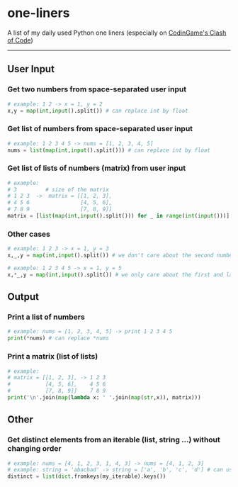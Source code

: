# one-liners

A list of my daily used Python one liners (especially on [CodinGame's Clash of Code](https://www.codingame.com/multiplayer/clashofcode))

---

## User Input

### Get two numbers from space-separated user input

```python
# example: 1 2 -> x = 1, y = 2
x,y = map(int,input().split()) # can replace int by float
```

### Get list of numbers from space-separated user input

```python
# example: 1 2 3 4 5 -> nums = [1, 2, 3, 4, 5]
nums = list(map(int,input().split())) # can replace int by float
```

### Get list of lists of numbers (matrix) from user input

```python
# example:
# 3         # size of the matrix
# 1 2 3  ->  matrix = [[1, 2, 3],
# 4 5 6                [4, 5, 6],
# 7 8 9                [7, 8, 9]]
matrix = [list(map(int,input().split())) for _ in range(int(input()))] # can replace int by float
```

### Other cases

```python
# example: 1 2 3 -> x = 1, y = 3
x,_,y = map(int,input().split()) # we don't care about the second number

# example: 1 2 3 4 5 -> x = 1, y = 5
x,*_,y = map(int,input().split()) # we only care about the first and last numbers
```

## Output

### Print a list of numbers

```python
# example: nums = [1, 2, 3, 4, 5] -> print 1 2 3 4 5
print(*nums) # can replace *nums
```

### Print a matrix (list of lists)

```python
# example:
# matrix = [[1, 2, 3], -> 1 2 3
#           [4, 5, 6],    4 5 6
#           [7, 8, 9]]    7 8 9
print('\n'.join(map(lambda x: ' '.join(map(str,x)), matrix)))
```

## Other

### Get distinct elements from an iterable (list, string ...) without changing order

```python
# example: nums = [4, 1, 2, 3, 1, 4, 3] -> nums = [4, 1, 2, 3]
# example: string = 'abacbad' -> string = ['a', 'b', 'c', 'd'] # can use join to get a string
distinct = list(dict.fromkeys(my_iterable).keys())
```

